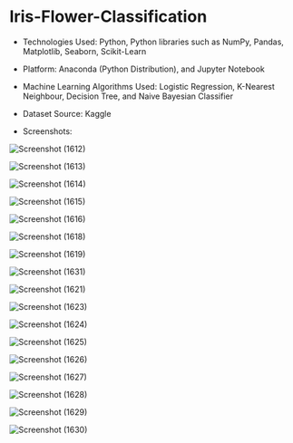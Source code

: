 <h1>Iris-Flower-Classification</h1>

* Technologies Used: Python, Python libraries such as NumPy, Pandas, Matplotlib, Seaborn, Scikit-Learn

* Platform: Anaconda (Python Distribution), and Jupyter Notebook

* Machine Learning Algorithms Used: Logistic Regression, K-Nearest Neighbour, Decision Tree, and Naive Bayesian Classifier

* Dataset Source: Kaggle

* Screenshots:


![Screenshot (1612)](https://github.com/DebajyotiTalukder2001/Bharat_Intern-MLRepo/assets/136104351/f4e3443e-f348-4c8c-a5f0-4cf8b47777f9)

![Screenshot (1613)](https://github.com/DebajyotiTalukder2001/Bharat_Intern-MLRepo/assets/136104351/aa4a2c63-de70-44d8-8d39-38dad9cbee5e)


![Screenshot (1614)](https://github.com/DebajyotiTalukder2001/Bharat_Intern-MLRepo/assets/136104351/66e995e3-d235-435e-8f86-0477a3d79482)


![Screenshot (1615)](https://github.com/DebajyotiTalukder2001/Bharat_Intern-MLRepo/assets/136104351/737f7d27-a42c-437a-8454-51c42b163e63)



![Screenshot (1616)](https://github.com/DebajyotiTalukder2001/Bharat_Intern-MLRepo/assets/136104351/0b4fb581-5885-46f1-8c40-b04bafae8ea7)






![Screenshot (1618)](https://github.com/DebajyotiTalukder2001/Bharat_Intern-MLRepo/assets/136104351/cf48dd6d-8bcf-4c7c-831c-784053125615)




![Screenshot (1619)](https://github.com/DebajyotiTalukder2001/Bharat_Intern-MLRepo/assets/136104351/cb858b80-72bb-4cba-a0b9-e9c27af86576)



![Screenshot (1631)](https://github.com/DebajyotiTalukder2001/Bharat_Intern-MLRepo/assets/136104351/0ef98200-070f-44a1-b5c6-fe93607a88b8)



![Screenshot (1621)](https://github.com/DebajyotiTalukder2001/Bharat_Intern-MLRepo/assets/136104351/834610b8-ad9a-4367-806f-9158d525e7fa)





![Screenshot (1623)](https://github.com/DebajyotiTalukder2001/Bharat_Intern-MLRepo/assets/136104351/3c6fa74f-1dd1-4c7e-ab2e-f82bcd952438)





![Screenshot (1624)](https://github.com/DebajyotiTalukder2001/Bharat_Intern-MLRepo/assets/136104351/44a764e0-fbd1-45f7-9118-0d883e322fb8)




![Screenshot (1625)](https://github.com/DebajyotiTalukder2001/Bharat_Intern-MLRepo/assets/136104351/ad51b023-2c72-40fa-9da2-9816a0019f67)




![Screenshot (1626)](https://github.com/DebajyotiTalukder2001/Bharat_Intern-MLRepo/assets/136104351/15a1d144-bb03-439e-85a5-549a52b87990)




![Screenshot (1627)](https://github.com/DebajyotiTalukder2001/Bharat_Intern-MLRepo/assets/136104351/888483b7-9344-453d-9e87-589593816411)



![Screenshot (1628)](https://github.com/DebajyotiTalukder2001/Bharat_Intern-MLRepo/assets/136104351/e718d36b-7b57-4820-9178-9faaa282b84f)




![Screenshot (1629)](https://github.com/DebajyotiTalukder2001/Bharat_Intern-MLRepo/assets/136104351/ac89bee1-f119-469c-82fc-f35d0136c21d)



![Screenshot (1630)](https://github.com/DebajyotiTalukder2001/Bharat_Intern-MLRepo/assets/136104351/9798cb2e-8b7b-47f6-8481-f002ee6c59d0)







